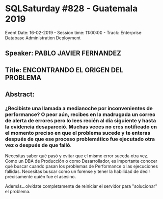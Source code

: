 # SQLSaturday #828 - Guatemala 2019
Event Date: 16-02-2019 - Session time: 11:00:00 - Track: Enterprise Database Administration  Deployment
## Speaker: PABLO JAVIER FERNANDEZ
## Title: ENCONTRANDO EL ORIGEN DEL PROBLEMA
## Abstract:
### ¿Recibiste una llamada a medianoche por inconvenientes de performance? O peor aún, recibes en la madrugada un correo de alerta de errores pero lo lees recién al día siguiente y hasta la evidencia desapareció. Muchas veces no eres notificado en el momento preciso en que el problema sucede y te enteras después de que ese proceso problemático fue ejecutado otra vez o después de que falló.
 
Necesitas saber qué pasó y evitar que el mismo error suceda otra vez. Como un DBA de Producción o como Desarrollador, es importante conocer qué buscar cuando pasan los problemas de Performance o las ejecuciones fallidas. Necesitas buscar como un forense y tener la habilidad de decir precisamente quién fue el asesino.
 
Además...olvídate completamente de reiniciar el servidor para "solucionar" el problema.
